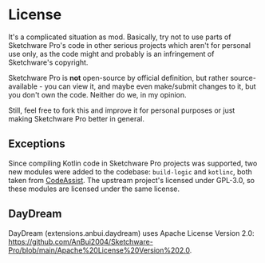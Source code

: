 # License

It's a complicated situation as mod. Basically, try not to use parts of Sketchware Pro's code in other serious projects which
aren't for personal use only, as the code might and probably is an infringement of Sketchware's copyright.

Sketchware Pro is **not** open-source by official definition, but rather source-available - you can view it, and maybe even
make/submit changes to it, but you don't own the code. Neither do we, in my opinion.

Still, feel free to fork this and improve it for personal purposes or just making Sketchware Pro better in general.

## Exceptions

Since compiling Kotlin code in Sketchware Pro projects was supported, two new modules were added to the codebase: `build-logic` and
`kotlinc`, both taken from [CodeAssist](https://github.com/tyron12233/CodeAssist). The upstream project's licensed under GPL-3.0,
so these modules are licensed under the same license.

## DayDream

DayDream (extensions.anbui.daydream) uses Apache License Version 2.0: https://github.com/AnBui2004/Sketchware-Pro/blob/main/Apache%20License%20Version%202.0.
